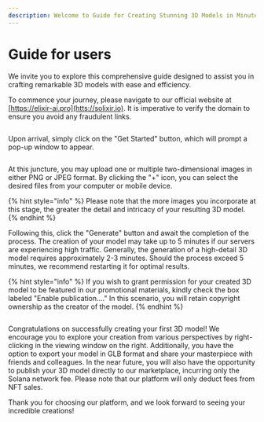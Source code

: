 ```yaml
---
description: Welcome to Guide for Creating Stunning 3D Models in Minutes
---
```


# Guide for users

We invite you to explore this comprehensive guide designed to assist you in crafting remarkable 3D models with ease and efficiency.

To commence your journey, please navigate to our official website at [https://elixir-ai.pro](htts://solixir.io). It is imperative to verify the domain to ensure you avoid any fraudulent links.

<figure><img src="https://1734432750-files.gitbook.io/~/files/v0/b/gitbook-x-prod.appspot.com/o/spaces%2F8jiPYSjwm8eKyTblT7u6%2Fuploads%2FLiirHjPODOYUCkaKMqkn%2Fimage.png?alt=media&#x26;token=1f09c57e-f1fc-4e31-ac0a-761ab2bd9834" alt=""><figcaption></figcaption></figure>

Upon arrival, simply click on the "Get Started" button, which will prompt a pop-up window to appear.

<figure><img src="https://1734432750-files.gitbook.io/~/files/v0/b/gitbook-x-prod.appspot.com/o/spaces%2F8jiPYSjwm8eKyTblT7u6%2Fuploads%2FKAy6giGrjtgrc40jfPej%2Fimage.png?alt=media&#x26;token=a481ef15-25d3-482d-9580-8ecd96450f18" alt=""><figcaption></figcaption></figure>

At this juncture, you may upload one or multiple two-dimensional images in either PNG or JPEG format. By clicking the "+" icon, you can select the desired files from your computer or mobile device.

{% hint style="info" %}
Please note that the more images you incorporate at this stage, the greater the detail and intricacy of your resulting 3D model.
{% endhint %}

Following this, click the "Generate" button and await the completion of the process. The creation of your model may take up to 5 minutes if our servers are experiencing high traffic. Generally, the generation of a high-detail 3D model requires approximately 2-3 minutes. Should the process exceed 5 minutes, we recommend restarting it for optimal results.

{% hint style="info" %}
If you wish to grant permission for your created 3D model to be featured in our promotional materials, kindly check the box labeled "Enable publication...." In this scenario, you will retain copyright ownership as the creator of the model.
{% endhint %}

<figure><img src="https://1734432750-files.gitbook.io/~/files/v0/b/gitbook-x-prod.appspot.com/o/spaces%2F8jiPYSjwm8eKyTblT7u6%2Fuploads%2FA0wA2sREFp7OKpTQk9pD%2Fimage.png?alt=media&#x26;token=63f944be-c67a-41d6-80ea-8217b836b26b" alt=""><figcaption></figcaption></figure>

Congratulations on successfully creating your first 3D model! We encourage you to explore your creation from various perspectives by right-clicking in the viewing window on the right. Additionally, you have the option to export your model in GLB format and share your masterpiece with friends and colleagues. In the near future, you will also have the opportunity to publish your 3D model directly to our marketplace, incurring only the Solana network fee. Please note that our platform will only deduct fees from NFT sales.

Thank you for choosing our platform, and we look forward to seeing your incredible creations!
